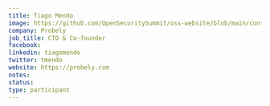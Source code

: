 ```yaml
---
title: Tiago Mendo
image: https://github.com/OpenSecuritySummit/oss-website/blob/main/content/participant/images/Tiago%20Mendo%20-%20Tiago%20Mendo.JPG?raw=true
company: Probely
job_title: CTO & Co-founder
facebook:
linkedin: tiagomendo
twitter: tmendo
website: https://probely.com
notes:
status: 
type: participant
---
```

